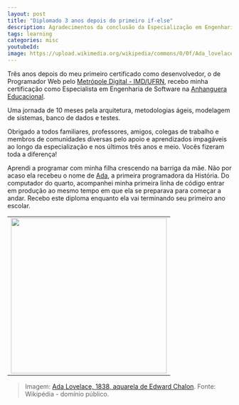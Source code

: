 ```yaml
---
layout: post
title: "Diplomado 3 anos depois do primeiro if-else"
description: Agradecimentos da conclusão da Especialização em Engenharia de Software
tags: learning
categories: misc
youtubeId:
image: https://upload.wikimedia.org/wikipedia/commons/0/0f/Ada_lovelace.jpg
---
```


Três anos depois do meu primeiro certificado como desenvolvedor, o de Programador Web pelo [Metrópole Digital - IMD/UFRN](https://portal.imd.ufrn.br/portal/), recebo minha certificação como Especialista em Engenharia de Software na [Anhanguera Educacional](https://www.anhanguera.com/).

Uma jornada de 10 meses pela arquitetura, metodologias ágeis, modelagem de sistemas, banco de dados e testes.

Obrigado a todos familiares, professores, amigos, colegas de trabalho e membros de comunidades diversas pelo apoio e aprendizados impagáveis ao longo da especialização e nos últimos três anos e meio. Vocês fizeram toda a diferença!

Aprendi a programar com minha filha crescendo na barriga da mãe. Não por acaso ela recebeu o nome de [Ada](https://pt.wikipedia.org/wiki/Ada_Lovelace), a primeira programadora da História. Do computador do quarto, acompanhei minha primeira linha de código entrar em produção ao mesmo tempo em que ela se preparava para começar a andar. Recebo este diploma enquanto ela vai terminando seu primeiro ano escolar.

<table cellpadding="0" cellspacing="0" border="0" width="100%">
<tr><td align="center">
  <img src="https://upload.wikimedia.org/wikipedia/commons/0/0f/Ada_lovelace.jpg" width="350">
</td></tr>
</table>

>Imagem: [Ada Lovelace, 1838, aquarela de Edward Chalon](https://commons.wikimedia.org/wiki/File:Ada_lovelace.jpg?uselang=pt#Licenciamento). Fonte: Wikipédia - domínio público.
